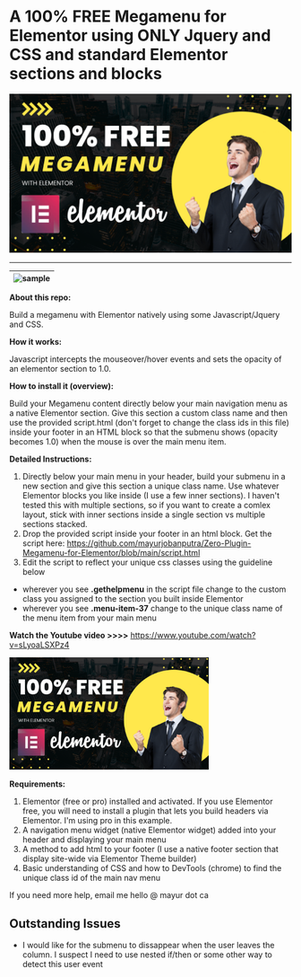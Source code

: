 # A 100% FREE Megamenu for Elementor using ONLY Jquery and CSS and standard Elementor sections and blocks

<a target="blank" href="https://www.youtube.com/watch?v=sLyoaLSXPz4"><img src="100%25%20FREE.png"></a>

---------------------

| ![sample](chrome_ygWkjM7s1O.gif) |
|-|

**About this repo:**

Build a megamenu with Elementor natively using some Javascript/Jquery and CSS. 

**How it works:**

Javascript intercepts the mouseover/hover events and sets the opacity of an elementor section to 1.0. 

**How to install it (overview):**

Build your Megamenu content directly below your main navigation menu as a native Elementor section. Give this section a custom class name and then use the provided script.html (don't forget to change the class ids in this file) inside your footer in an HTML block so that the submenu shows (opacity becomes 1.0) when the mouse is over the main menu item. 

**Detailed Instructions:**

1. Directly below your main menu in your header, build your submenu in a new section and give this section a unique class name. Use whatever Elementor blocks you like inside (I use a few inner sections). I haven't tested this with multiple sections, so if you want to create a comlex layout, stick with inner sections inside a single section vs multiple sections stacked. 
2. Drop the provided script inside your footer in an html block. Get the script here: https://github.com/mayurjobanputra/Zero-Plugin-Megamenu-for-Elementor/blob/main/script.html
3. Edit the script to reflect your unique css classes using the guideline below
- wherever you see **.gethelpmenu** in the script file change to the custom class you assigned to the section you built inside Elementor
- wherever you see **.menu-item-37** change to the unique class name of the menu item from your main menu

**Watch the Youtube video >>>>** https://www.youtube.com/watch?v=sLyoaLSXPz4

<a target="blank" href="https://www.youtube.com/watch?v=sLyoaLSXPz4"><img src="100%25%20FREE.png" height="200"></a>

**Requirements:**

1. Elementor (free or pro) installed and activated. If you use Elementor free, you will need to install a plugin that lets you build headers via Elementor. I'm using pro in this example.
2. A navigation menu widget (native Elementor widget) added into your header and displaying your main menu
3. A method to add html to your footer (I use a native footer section that display site-wide via Elementor Theme builder)
4. Basic understanding of CSS and how to DevTools (chrome) to find the unique class id of the main nav menu

If you need more help, email me hello @ mayur dot ca

## Outstanding Issues ##

- I would like for the submenu to dissappear when the user leaves the column. I suspect I need to use nested if/then or some other way to detect this user event
